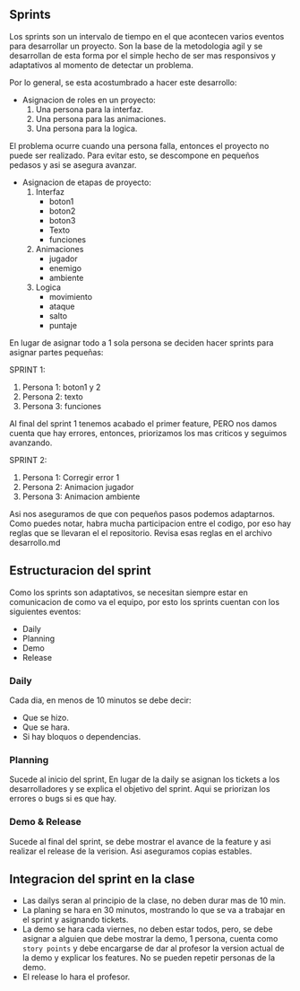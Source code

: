 ## Sprints
Los sprints son un intervalo de tiempo en el que acontecen varios eventos para desarrollar un proyecto. Son la base de la metodologia agil y se desarrollan de esta forma por el simple hecho de ser mas responsivos y adaptativos al momento de detectar un problema.

Por lo general, se esta acostumbrado a hacer este desarrollo:

- Asignacion de roles en un proyecto:
    1. Una persona para la interfaz.
    2. Una persona para las animaciones.
    3. Una persona para la logica.

El problema ocurre cuando una persona falla, entonces el proyecto no puede ser realizado. Para evitar esto, se descompone en pequeños pedasos y asi se asegura avanzar.

- Asignacion de etapas de proyecto:
    1. Interfaz
        - boton1
        - boton2
        - boton3
        - Texto
        - funciones
    2. Animaciones
        - jugador
        - enemigo
        - ambiente
    3. Logica
        - movimiento
        - ataque
        - salto
        - puntaje

En lugar de asignar todo a 1 sola persona se deciden hacer sprints para asignar partes pequeñas:

SPRINT 1:
1. Persona 1: boton1 y 2
2. Persona 2: texto
3. Persona 3: funciones

Al final del sprint 1 tenemos acabado el primer feature, PERO nos damos cuenta que hay errores, entonces, priorizamos los mas criticos y seguimos avanzando.

SPRINT 2:
1. Persona 1: Corregir error 1
2. Persona 2: Animacion jugador
3. Persona 3: Animacion ambiente

Asi nos aseguramos de que con pequeños pasos podemos adaptarnos. Como puedes notar, habra mucha participacion entre el codigo, por eso hay reglas que se llevaran el el repositorio. Revisa esas reglas en el archivo desarrollo.md

## Estructuracion del sprint
Como los sprints son adaptativos, se necesitan siempre estar en comunicacion de como va el equipo, por esto los sprints cuentan con los siguientes eventos:

- Daily
- Planning
- Demo
- Release

### Daily
Cada dia, en menos de 10 minutos se debe decir:
   - Que se hizo.
   - Que se hara.
   - Si hay bloquos o dependencias.

### Planning
Sucede al inicio del sprint, En lugar de la daily se asignan los tickets a los desarrolladores y se explica el objetivo del sprint. Aqui se priorizan los errores o bugs si es que hay.

### Demo & Release
Sucede al final del sprint, se debe mostrar el avance de la feature y asi realizar el release de la verision. Asi aseguramos copias estables.


## Integracion del sprint en la clase
- Las dailys seran al principio de la clase, no deben durar mas de 10 min.
- La planing se hara en 30 minutos, mostrando lo que se va a trabajar en el sprint y asignando tickets.
- La demo se hara cada viernes, no deben estar todos, pero, se debe asignar a alguien que debe mostrar la demo, 1 persona, cuenta como `story points` y debe encargarse de dar al profesor la version actual de la demo y explicar los features. No se pueden repetir personas de la demo.
- El release lo hara el profesor.


